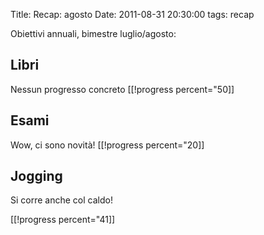 Title: Recap: agosto
Date:  2011-08-31 20:30:00
tags: recap

Obiettivi annuali, bimestre luglio/agosto:

## Libri ##
Nessun progresso concreto
[[!progress percent="50]]

## Esami ##
Wow, ci sono novità!
[[!progress percent="20]]

## Jogging ##
Si corre anche col caldo!
<!-- totale attività annue=128 -->
[[!progress percent="41]]

